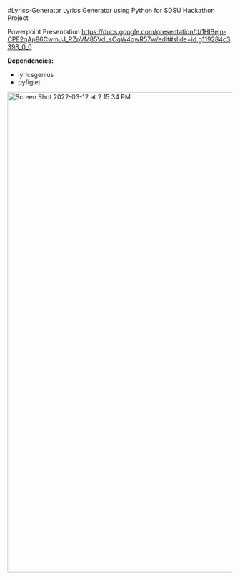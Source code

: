 #Lyrics-Generator
Lyrics Generator using Python for SDSU Hackathon Project

Powerpoint Presentation
https://docs.google.com/presentation/d/1HIBejn-CPE2gAp86CwmJJ_RZpVM85VdLsOqW4qwR57w/edit#slide=id.g119284c3398_0_0

**Dependencies:**
- lyricsgenius
- pyfiglet
<img width="1076" alt="Screen Shot 2022-03-12 at 2 15 34 PM" src="https://user-images.githubusercontent.com/46804151/158036927-178568a2-b090-419a-918a-4215f427c2a1.png">

